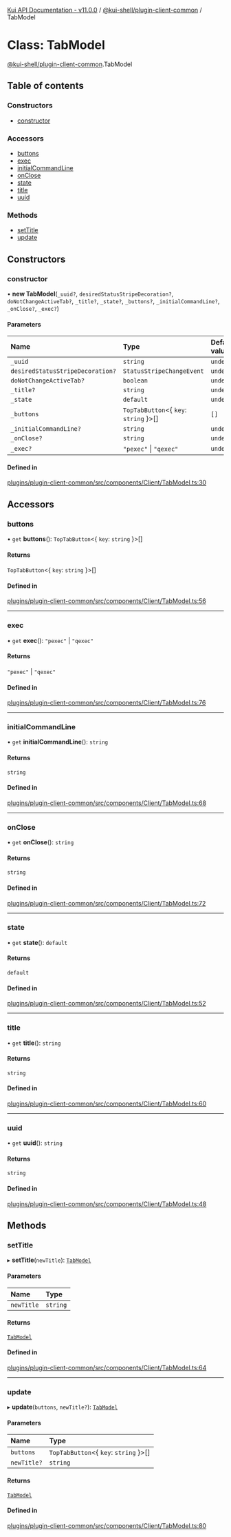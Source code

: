 [Kui API Documentation - v11.0.0](../README.md) / [@kui-shell/plugin-client-common](../modules/kui_shell_plugin_client_common.md) / TabModel

# Class: TabModel

[@kui-shell/plugin-client-common](../modules/kui_shell_plugin_client_common.md).TabModel

## Table of contents

### Constructors

- [constructor](kui_shell_plugin_client_common.TabModel.md#constructor)

### Accessors

- [buttons](kui_shell_plugin_client_common.TabModel.md#buttons)
- [exec](kui_shell_plugin_client_common.TabModel.md#exec)
- [initialCommandLine](kui_shell_plugin_client_common.TabModel.md#initialcommandline)
- [onClose](kui_shell_plugin_client_common.TabModel.md#onclose)
- [state](kui_shell_plugin_client_common.TabModel.md#state)
- [title](kui_shell_plugin_client_common.TabModel.md#title)
- [uuid](kui_shell_plugin_client_common.TabModel.md#uuid)

### Methods

- [setTitle](kui_shell_plugin_client_common.TabModel.md#settitle)
- [update](kui_shell_plugin_client_common.TabModel.md#update)

## Constructors

### constructor

• **new TabModel**(`_uuid?`, `desiredStatusStripeDecoration?`, `doNotChangeActiveTab?`, `_title?`, `_state?`, `_buttons?`, `_initialCommandLine?`, `_onClose?`, `_exec?`)

#### Parameters

| Name                             | Type                                   | Default value |
| :------------------------------- | :------------------------------------- | :------------ |
| `_uuid`                          | `string`                               | `undefined`   |
| `desiredStatusStripeDecoration?` | `StatusStripeChangeEvent`              | `undefined`   |
| `doNotChangeActiveTab?`          | `boolean`                              | `undefined`   |
| `_title?`                        | `string`                               | `undefined`   |
| `_state`                         | `default`                              | `undefined`   |
| `_buttons`                       | `TopTabButton`<{ `key`: `string` }\>[] | `[]`          |
| `_initialCommandLine?`           | `string`                               | `undefined`   |
| `_onClose?`                      | `string`                               | `undefined`   |
| `_exec?`                         | `"pexec"` \| `"qexec"`                 | `undefined`   |

#### Defined in

[plugins/plugin-client-common/src/components/Client/TabModel.ts:30](https://github.com/kubernetes-sigs/kui/blob/kui/plugins/plugin-client-common/src/components/Client/TabModel.ts#L30)

## Accessors

### buttons

• `get` **buttons**(): `TopTabButton`<{ `key`: `string` }\>[]

#### Returns

`TopTabButton`<{ `key`: `string` }\>[]

#### Defined in

[plugins/plugin-client-common/src/components/Client/TabModel.ts:56](https://github.com/kubernetes-sigs/kui/blob/kui/plugins/plugin-client-common/src/components/Client/TabModel.ts#L56)

---

### exec

• `get` **exec**(): `"pexec"` \| `"qexec"`

#### Returns

`"pexec"` \| `"qexec"`

#### Defined in

[plugins/plugin-client-common/src/components/Client/TabModel.ts:76](https://github.com/kubernetes-sigs/kui/blob/kui/plugins/plugin-client-common/src/components/Client/TabModel.ts#L76)

---

### initialCommandLine

• `get` **initialCommandLine**(): `string`

#### Returns

`string`

#### Defined in

[plugins/plugin-client-common/src/components/Client/TabModel.ts:68](https://github.com/kubernetes-sigs/kui/blob/kui/plugins/plugin-client-common/src/components/Client/TabModel.ts#L68)

---

### onClose

• `get` **onClose**(): `string`

#### Returns

`string`

#### Defined in

[plugins/plugin-client-common/src/components/Client/TabModel.ts:72](https://github.com/kubernetes-sigs/kui/blob/kui/plugins/plugin-client-common/src/components/Client/TabModel.ts#L72)

---

### state

• `get` **state**(): `default`

#### Returns

`default`

#### Defined in

[plugins/plugin-client-common/src/components/Client/TabModel.ts:52](https://github.com/kubernetes-sigs/kui/blob/kui/plugins/plugin-client-common/src/components/Client/TabModel.ts#L52)

---

### title

• `get` **title**(): `string`

#### Returns

`string`

#### Defined in

[plugins/plugin-client-common/src/components/Client/TabModel.ts:60](https://github.com/kubernetes-sigs/kui/blob/kui/plugins/plugin-client-common/src/components/Client/TabModel.ts#L60)

---

### uuid

• `get` **uuid**(): `string`

#### Returns

`string`

#### Defined in

[plugins/plugin-client-common/src/components/Client/TabModel.ts:48](https://github.com/kubernetes-sigs/kui/blob/kui/plugins/plugin-client-common/src/components/Client/TabModel.ts#L48)

## Methods

### setTitle

▸ **setTitle**(`newTitle`): [`TabModel`](kui_shell_plugin_client_common.TabModel.md)

#### Parameters

| Name       | Type     |
| :--------- | :------- |
| `newTitle` | `string` |

#### Returns

[`TabModel`](kui_shell_plugin_client_common.TabModel.md)

#### Defined in

[plugins/plugin-client-common/src/components/Client/TabModel.ts:64](https://github.com/kubernetes-sigs/kui/blob/kui/plugins/plugin-client-common/src/components/Client/TabModel.ts#L64)

---

### update

▸ **update**(`buttons`, `newTitle?`): [`TabModel`](kui_shell_plugin_client_common.TabModel.md)

#### Parameters

| Name        | Type                                   |
| :---------- | :------------------------------------- |
| `buttons`   | `TopTabButton`<{ `key`: `string` }\>[] |
| `newTitle?` | `string`                               |

#### Returns

[`TabModel`](kui_shell_plugin_client_common.TabModel.md)

#### Defined in

[plugins/plugin-client-common/src/components/Client/TabModel.ts:80](https://github.com/kubernetes-sigs/kui/blob/kui/plugins/plugin-client-common/src/components/Client/TabModel.ts#L80)
